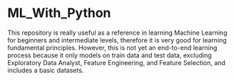 # ML_With_Python
This repository is really useful as a reference in learning Machine Learning for beginners and intermediate levels, therefore it is very good for learning fundamental principles. However, this is not yet an end-to-end learning process because it only models on train data and test data, excluding Exploratory Data Analyst, Feature Engineering, and Feature Selection, and includes a basic datasets.

